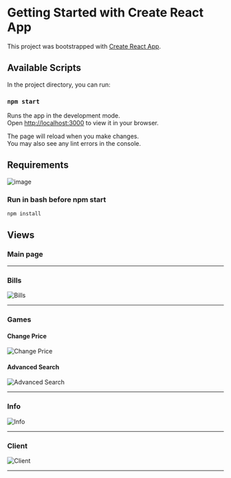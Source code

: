 # Getting Started with Create React App

This project was bootstrapped with [Create React App](https://github.com/facebook/create-react-app).

## Available Scripts

In the project directory, you can run:

### `npm start`

Runs the app in the development mode.\
Open [http://localhost:3000](http://localhost:3000) to view it in your browser.

The page will reload when you make changes.\
You may also see any lint errors in the console.

## Requirements

![image](https://user-images.githubusercontent.com/49654113/198900183-e9d2cbf4-d57d-40ef-9c1d-20af8d974a21.png)


### Run in bash before npm start

    npm install

## Views

### Main page

---

### Bills

![Bills](https://i.imgur.com/eUiyBmo.gif)

---

### Games

#### Change Price

![Change Price](https://i.imgur.com/RtYewzQ.gif)

#### Advanced Search

![Advanced Search](https://i.imgur.com/6eJnZuL.gif)

---

### Info

![Info](https://i.imgur.com/HDW4Qk4.gif)

---

### Client

![Client](https://i.imgur.com/JuknPpd.gif)

---
